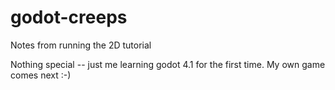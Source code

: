 # godot-creeps
Notes from running the 2D tutorial

Nothing special -- just me learning godot 4.1 for the first time. My own game comes next :-)


